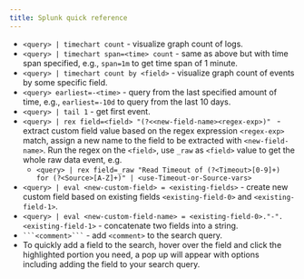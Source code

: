 ```yaml
---
title: Splunk quick reference
---
```


- `<query> | timechart count` - visualize graph count of logs.
- `<query> | timechart span=<time> count` - same as above but with time span specified, e.g., `span=1m` to get time span of 1 minute.
- `<query> | timechart count by <field>`  - visualize graph count of events by some specific field.
- `<query> earliest=-<time>` - query from the last specified amount of time, e.g., `earliest=-10d` to query from the last 10 days.
- `<query> | tail 1` - get first event.
- `<query> | rex field=<field> "(?<<new-field-name><regex-exp>)" ` - extract custom field value based on the regex expression `<regex-exp>` match, assign a new name to the field to be extracted with `<new-field-name>`. Run the regex on the `<field>`, use `_raw`  as `<field>` value to get the whole raw data event, e.g.
    - `<query> | rex field=_raw "Read Timeout of (?<Timeout>[0-9]+) for (?<Source>[A-Z]+)" | <use-Timeout-or-Source-vars>`
- `<query> | eval <new-custom-field> = <existing-fields>` - create new custom field based on existing fields `<existing-field-0>` and `<existing-field-1>`.
- `<query> | eval <new-custom-field-name> = <existing-field-0>."-".<existing-field-1>` - concatenate two fields into a string.
- ` ```<comment>``` ` - add `<comment>` to the search query.
- To quickly add a field to the search, hover over the field and click the highlighted portion you need, a pop up will appear with options including adding the field to your search query.